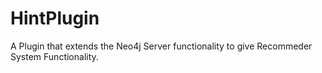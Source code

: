 HintPlugin
==========

A Plugin that extends the Neo4j Server functionality to give Recommeder System Functionality.
